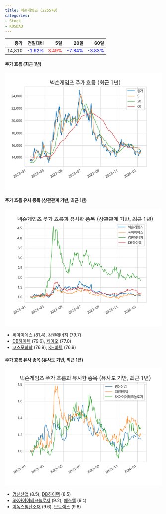 ```yaml
---
title: 넥슨게임즈 (225570)
categories:
- Stock
- KOSDAQ
---
```


|종가|전일대비|5일|20일|60일|
|---:|-------:|--:|---:|---:|
|14,810|<span style="color: blue">-1.92%</span>|<span style="color: red">3.49%</span>|<span style="color: blue">-7.84%</span>|<span style="color: blue">-3.83%</span>|

<!-- more -->

#### 주가 흐름 (최근 1년)
![225570](/assets/images/stock/225570.png)


#### 주가 흐름 유사 종목 (상관관계 기반, 최근 1년)
![225570](/assets/images/stock/225570_corr.png)
- [씨아이에스](/222080/) (81.4), [강원에너지](/114190/) (79.7)
- [DB하이텍](/000990/) (79.6), [제이오](/418550/) (77.0)
- [코스모화학](/005420/) (76.9), [KH바텍](/060720/) (76.9)


#### 주가 흐름 유사 종목 (유사도 기반, 최근 1년)
![225570](/assets/images/stock/225570_sim.png)
- [명신산업](/009900/) (8.5), [DB하이텍](/000990/) (8.5)
- [SK아이이테크놀로지](/361610/) (9.2), [에스엘](/005850/) (9.4)
- [이녹스첨단소재](/272290/) (9.6), [모트렉스](/118990/) (9.8)